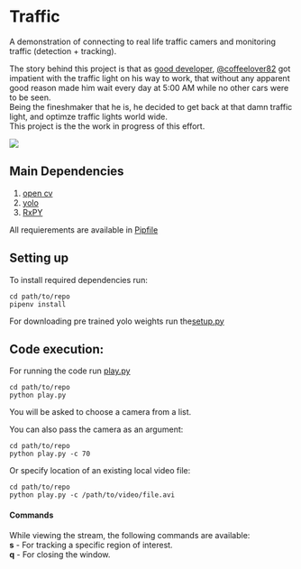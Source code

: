 # Traffic

A demonstration of connecting to real life traffic camers and monitoring traffic (detection + tracking).  

The story behind this project is that as [good developer](https://www.techinasia.com/talk/3-great-virtues-of-a-programmer-laziness-impatience-and-hubris),  [@coffeelover82](https://github.com/coffeelover82) got impatient with the traffic light on his way to work, that without any apparent good reason made him wait every day at 5:00 AM while no other cars were to be seen.   
Being the fineshmaker that he is, he decided to get back at that damn traffic light, and optimze traffic lights world wide.  
This project is the the work in progress of this effort.  

![](media/example.gif)

## Main Dependencies
1. [open cv](https://github.com/skvark/opencv-python)
2. [yolo](https://pjreddie.com/darknet/yolo/)
3. [RxPY](https://github.com/ReactiveX/RxPY)

All requierements are available in [Pipfile](https://github.com/turner11/Traffic/blob/master/Pipfile)

## Setting up

To install required dependencies run:
```
cd path/to/repo
pipenv install 
```

For downloading pre trained yolo weights run the[setup.py](https://github.com/turner11/Traffic/blob/master/settings/setup.py)

## Code execution:
For running the code run [play.py](https://github.com/turner11/Traffic/blob/master/play.py)
```
cd path/to/repo
python play.py
```

You will be asked to choose a camera from a list.

You can also pass the camera as an argument:
```
cd path/to/repo
python play.py -c 70
```

Or specify location of an existing local video file:
```
cd path/to/repo
python play.py -c /path/to/video/file.avi
```

#### Commands
While viewing the stream, the following commands are available:  
**s** - For tracking a specific region of interest.  
**q** - For closing the window.  
